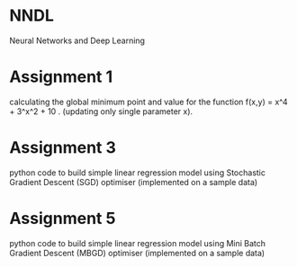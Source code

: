 # NNDL
Neural Networks and Deep Learning

# Assignment 1
calculating the global minimum point and value for the function f(x,y) = x^4 + 3^x^2 + 10 . (updating only single parameter x).

# Assignment 3
python code to build simple linear regression model using Stochastic Gradient Descent (SGD) optimiser (implemented on a sample data)

# Assignment 5
python code to build simple linear regression model using Mini Batch Gradient Descent (MBGD) optimiser (implemented on a sample data)

